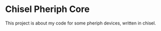 Chisel Pheriph Core
=======================

This project is about my code for some pheriph devices, written in chisel.
